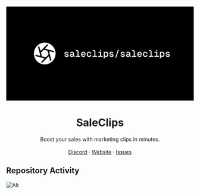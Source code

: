 ![SaleClips Banner](./docs/banner-white.png)

<p align="center">
	<h1 align="center"><b>SaleClips</b></h1>
<p align="center">
    Boost your sales with marketing clips in minutes.
    <br />
    <br />
    <a href="https://discord.gg/94yQFnjW">Discord</a>
    ·
    <a href="https://saleclips.ai">Website</a>
    ·
    <a href="https://github.com/SaleClips/saleclips/issues">Issues</a>
</p>

## Repository Activity

![Alt](https://repobeats.axiom.co/api/embed/319f60dcd86a5871aa68f2b4179cac1244e5140c.svg "Repobeats analytics image")
